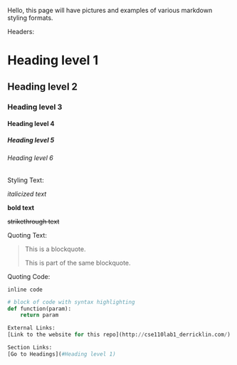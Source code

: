Hello, this page will have pictures and examples of various markdown styling formats.

Headers:

# Heading level 1

## Heading level 2

### Heading level 3

#### Heading level 4

##### Heading level 5

###### Heading level 6

Styling Text:

*italicized text*

**bold text**

~~strikethrough text~~

Quoting Text:

> This is a blockquote.
> 
> This is part of the same blockquote.

Quoting Code:

`inline code`

```python
# block of code with syntax highlighting
def function(param):
    return param

External Links:
[Link to the website for this repo](http://cse110lab1_derricklin.com/)

Section Links:
[Go to Headings](#Heading level 1)